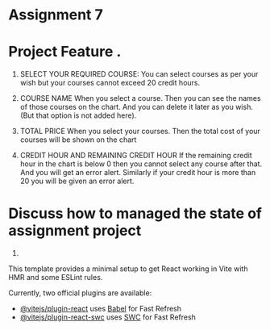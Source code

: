 # Assignment 7

# Project Feature .
 1. SELECT YOUR REQUIRED COURSE:
You can select courses as per your wish but your courses cannot exceed 20 credit hours.

 2. COURSE NAME
When you select a course. Then you can see the names of those courses on the chart. And you can delete it later as you wish. (But that option is not added here).

 3. TOTAL PRICE
When you select your courses. Then the total cost of your courses will be shown on the chart

 4. CREDIT HOUR AND REMAINING CREDIT HOUR 
If the remaining credit hour in the chart is below 0 then you cannot select any course after that. And you will get an error alert. Similarly if your credit hour is more than 20 you will be given an error alert.

# Discuss how to managed the state of assignment project
1. 

This template provides a minimal setup to get React working in Vite with HMR and some ESLint rules.

Currently, two official plugins are available:

- [@vitejs/plugin-react](https://github.com/vitejs/vite-plugin-react/blob/main/packages/plugin-react/README.md) uses [Babel](https://babeljs.io/) for Fast Refresh
- [@vitejs/plugin-react-swc](https://github.com/vitejs/vite-plugin-react-swc) uses [SWC](https://swc.rs/) for Fast Refresh
